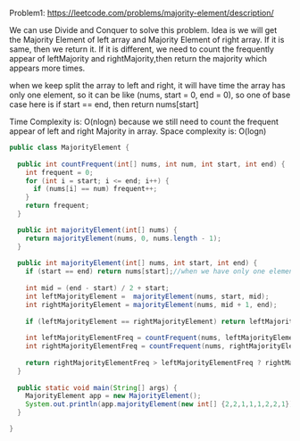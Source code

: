 Problem1: https://leetcode.com/problems/majority-element/description/

We can use Divide and Conquer to solve this problem. Idea is we will get the Majority Element of left array and Majority Element of right array. If it is same, then we return it. 
If it is different, we need to count the frequently appear of leftMajority and rightMajority,then return the majority which appears more times.

when we keep split the array to left and right, it will have time the array has only one element, so it can be like (nums, start = 0, end = 0), so one of base case here is if start == end, then return nums[start]

Time Complexity is: O(nlogn) because we still need to count the frequent appear of left and right Majority in array.
Space complexity is: O(logn)

```java
public class MajorityElement {
  
  public int countFrequent(int[] nums, int num, int start, int end) {
    int frequent = 0;
    for (int i = start; i <= end; i++) {
      if (nums[i] == num) frequent++;
    }
    return frequent;
  }

  public int majorityElement(int[] nums) {
    return majorityElement(nums, 0, nums.length - 1);
  }
  
  public int majorityElement(int[] nums, int start, int end) {
    if (start == end) return nums[start];//when we have only one element
    
    int mid = (end - start) / 2 + start;
    int leftMajorityElement =  majorityElement(nums, start, mid);
    int rightMajorityElement = majorityElement(nums, mid + 1, end);
    
    if (leftMajorityElement == rightMajorityElement) return leftMajorityElement;
    
    int leftMajorityElementFreq = countFrequent(nums, leftMajorityElement, start, end);
    int rightMajorityElementFreq = countFrequent(nums, rightMajorityElement, start, end);
    
    return rightMajorityElementFreq > leftMajorityElementFreq ? rightMajorityElement : leftMajorityElement;
  }
  
  public static void main(String[] args) {
    MajorityElement app = new MajorityElement();
    System.out.println(app.majorityElement(new int[] {2,2,1,1,1,2,2,1}));
  }

}
```

